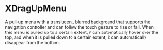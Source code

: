 # XDragUpMenu
 
A pull-up menu with a translucent, blurred background that supports the navigation controller and can follow the touch gesture to rise or fall. When this menu is pulled up to a certain extent, it can automatically hover over the top, and when it is pulled down to a certain extent, it can automatically disappear from the bottom.
